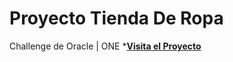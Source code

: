 # Proyecto Tienda De Ropa
Challenge de Oracle | ONE
*[**Visita el Proyecto**](https://jysusog.github.io/tienda-de-ropa/inicio.html?)

